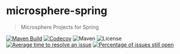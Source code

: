 # microsphere-spring
> Microsphere Projects for Spring

[![Maven Build](https://github.com/microsphere-projects/microsphere-spring/actions/workflows/maven-build.yml/badge.svg)](https://github.com/microsphere-projects/microsphere-spring/actions/workflows/maven-build.yml)
[![Codecov](https://codecov.io/gh/microsphere-projects/microsphere-spring/branch/dev/graph/badge.svg)](https://app.codecov.io/gh/microsphere-projects/microsphere-spring)
![Maven](https://img.shields.io/maven-central/v/io.github.microsphere-projects/microsphere-spring.svg)
![License](https://img.shields.io/github/license/microsphere-projects/microsphere-spring.svg)
[![Average time to resolve an issue](http://isitmaintained.com/badge/resolution/microsphere-projects/microsphere-spring.svg)](http://isitmaintained.com/project/microsphere-projects/microsphere-spring "Average time to resolve an issue")
[![Percentage of issues still open](http://isitmaintained.com/badge/open/microsphere-projects/microsphere-spring.svg)](http://isitmaintained.com/project/microsphere-projects/microsphere-spring "Percentage of issues still open")